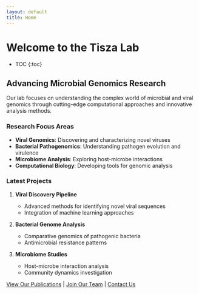 ```yaml
---
layout: default
title: Home
---
```


# Welcome to the Tisza Lab

* TOC 
{:toc}

## Advancing Microbial Genomics Research

Our lab focuses on understanding the complex world of microbial and viral genomics through cutting-edge computational approaches and innovative analysis methods.

### Research Focus Areas

- **Viral Genomics**: Discovering and characterizing novel viruses
- **Bacterial Pathogenomics**: Understanding pathogen evolution and virulence
- **Microbiome Analysis**: Exploring host-microbe interactions
- **Computational Biology**: Developing tools for genomic analysis

### Latest Projects

1. **Viral Discovery Pipeline**
   - Advanced methods for identifying novel viral sequences
   - Integration of machine learning approaches

2. **Bacterial Genome Analysis**
   - Comparative genomics of pathogenic bacteria
   - Antimicrobial resistance patterns

3. **Microbiome Studies**
   - Host-microbe interaction analysis
   - Community dynamics investigation

[View Our Publications](#) | [Join Our Team](#) | [Contact Us](#)
